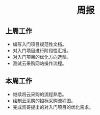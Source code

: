# <center>周报<center/>

## 上周工作

- 编写入门项目规范性文档。
- 对入门项目进行阶段性汇报。
- 对入门项目的优化方向选型。
- 测试云采购网站操作流程。

## 本周工作

- 继续将云采购的流程熟悉。
- 绘制云采购的招标采购流程图。
- 完成凯哥提出的对入门项目的优化需求。

